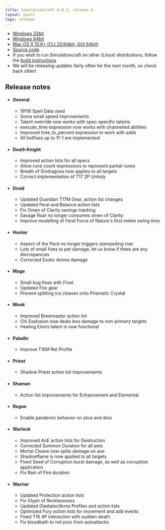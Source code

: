```yaml
---
title: SimulationCraft 6.0.3, release 4
layout: posts
tags: release
---
```

* [Windows 32bit](http://downloads.simulationcraft.org/simc-603-4-win32-11-02-a3b7bc1.zip)
* [Windows 64bit](http://downloads.simulationcraft.org/simc-603-4-win64-11-02-a3b7bc1.zip)
* [Mac OS X 10.6+ (CLI 32/64bit, GUI 64bit)](http://downloads.simulationcraft.org/simc-603-4-osx-x86.dmg)
* [Source code](http://downloads.simulationcraft.org/simc-603-4-source.zip)
* If you wish to run Simulationcraft on other (Linux) distributions, follow the [build instructions](http://code.google.com/p/simulationcraft/wiki/HowToBuild)
* We will be releasing updates fairly often for the next month, so check back often!
## Release notes
* #### General
  * 19116 Spell Data used
  * Some small speed improvements
  * Talent override now works with spec-specific talents
  * execute_time expression now works with channelled abilities
  * Improved time_to_percent expression to work with adds
  * All hotfixes up to 11-1 are implemented
* #### Death Knight
  * Improved action lists for all specs
  * Allow rune count expressions to represent partial runes
  * Breath of Sindragosa now applies to all targets
  * Correct implementation of T17 2P Unholy
* #### Druid
  * Updated Guardian T17M Gear, action list changes
  * Updated Feral and Balance action lists
  * Fix Omen of Clarity savings tracking
  * Savage Roar no longer consumes omen of Clarity
  * Improve modelling of Feral Force of Nature's first melee swing time
* #### Hunter
  * Aspect of the Pack no longer triggers stampeding roar
  * Lots of small fixes to pet damage, let us know if there are any discrepancies
  * Corrected Exotic Ammo damage
* #### Mage
  * Small bug fixes with Frost
  * Updated Fire gear
  * Prevent splitting ice cleaves onto Prismatic Crystal
* #### Monk
  * Improved Brewmaster action list
  * Chi Explosion now deals less damage to non-primary targets
  * Healing Elixirs talent is now functional
* #### Paladin
  * Improve T16M Ret Profile
* #### Priest
  * Shadow Priest action list improvements
* #### Shaman
  * Action list improvements for Enhancement and Elemental
* #### Rogue
  * Enable pandemic behavior on slice and dice
* #### Warlock
  * Improved AoE action lists for Destruction
  * Corrected Summon Duration for all pets
  * Mortal Cleave now splits damage on aoe
  * Shadowflame is now applied to all targets
  * Fixed Seed of Corruption burst damage, as well as corruption application
  * Fix Rain of Fire duration
* #### Warrior
  * Updated Protection action lists
  * Fix Glyph of Recklessness
  * Updated Gladiator/Arms Profiles and action lists
  * Optimized Fury action lists for movement and add events
  * Fixed T16 4P interaction with sudden death
  * Fix bloodbath to not proc from autoattacks
